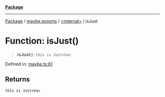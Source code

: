[**Package**](../../../README.md)

***

[Package](../../../modules.md) / [maybe.exports](../../README.md) / [\<internal\>](../README.md) / isJust

# Function: isJust()

> **isJust**(): `this is Just<Va>`

Defined in: [maybe.ts:61](https://github.com/AlexXanderGrib/monads-io/blob/88cc2f22cfbd8717d7e52da6913dd270216344b1/src/maybe.ts#L61)

## Returns

`this is Just<Va>`
